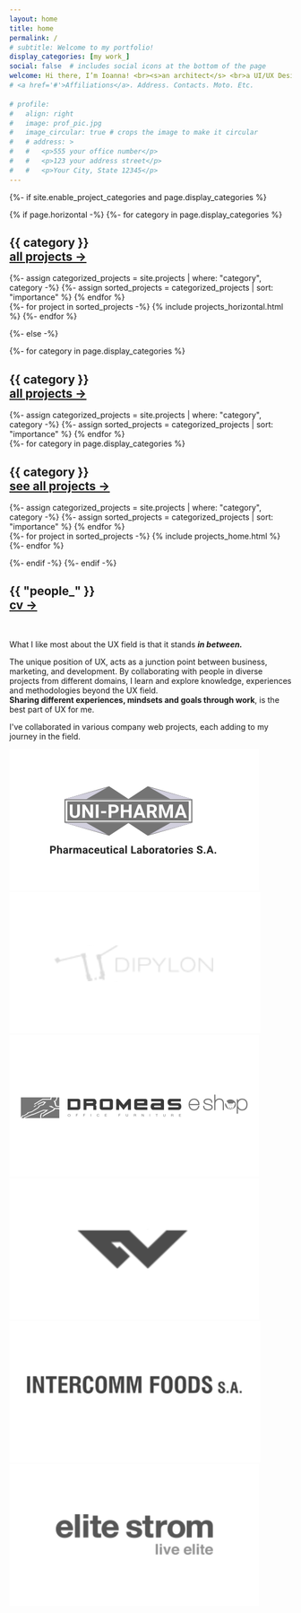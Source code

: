 ```yaml
---
layout: home
title: home
permalink: /
# subtitle: Welcome to my portfolio!
display_categories: [my work_]
social: false  # includes social icons at the bottom of the page
welcome: Hi there, I’m Ioanna! <br><s>an architect</s> <br>a UI/UX Designer.
# <a href='#'>Affiliations</a>. Address. Contacts. Moto. Etc.

# profile:
#   align: right
#   image: prof_pic.jpg
#   image_circular: true # crops the image to make it circular
#   # address: >
#   #   <p>555 your office number</p>
#   #   <p>123 your address street</p>
#   #   <p>Your City, State 12345</p>
---
```


<!-- pages/projects.md -->
<div class="projects">
{%- if site.enable_project_categories and page.display_categories %}
  
  <!-- Generate cards for each project -->
  
  {% if page.horizontal -%}
    <!-- Display categorized projects -->
    {%- for category in page.display_categories %}
    <h2 class="category cta">{{ category }}
      <div class="text-right cta">
        <a href="/projects" class="btn-io">all projects -></a>
      </div>
    </h2>
    {%- assign categorized_projects = site.projects | where: "category", category -%}
    {%- assign sorted_projects = categorized_projects | sort: "importance" %}
    {% endfor %}
    <div class="container">
      <div class="row row-cols-2">
      {%- for project in sorted_projects -%}
        {% include projects_horizontal.html %}
      {%- endfor %}
      </div>
    </div>

  {%- else -%}
    <!-- Display categorized projects on screens < 560px-->
    <div class="mob-only">
      {%- for category in page.display_categories %}
      <h2 class="category cta">{{ category }}
        <div class="text-right cta">
          <a href="/projects" class="btn-io">all projects -></a>
        </div>
      </h2>
      {%- assign categorized_projects = site.projects | where: "category", category -%}
      {%- assign sorted_projects = categorized_projects | sort: "importance" %}
      {% endfor %}
    </div>
    <div class="gallery-wrapper">
      <!-- Display categorized projects -->
      <div class="desktop-only">
        {%- for category in page.display_categories %}
        <h2 class="category cta">{{ category }}
          <div class="text-right cta">
            <a href="/projects" class="btn-io">see all projects -></a>
          </div>
        </h2>
        {%- assign categorized_projects = site.projects | where: "category", category -%}
        {%- assign sorted_projects = categorized_projects | sort: "importance" %}
        {% endfor %}
      </div>
      <div class="gallery">
        {%- for project in sorted_projects -%}
        {% include projects_home.html %}
        {%- endfor %}
      </div>
    </div>

  {%- endif -%}
{%- endif -%}
</div>


<h2 class="category cta">{{ "people_" }}
  <div class="text-right cta">
    <a href="/cv" class="btn-io">cv -></a>
  </div>
</h2>
<br>
<div class="fl-container fl-right">
  <div class="txt-right">
    <p>What I like most about the UX field is that it stands <b><i>in between.</i></b></p>
    <p>
    The unique position of UX, acts as a junction point between business, marketing, and development. By collaborating with people in diverse projects from different domains, I learn and explore knowledge, experiences and methodologies beyond the UX field.<br>
    <b>Sharing different experiences, mindsets and goals through work</b>, is the best part of UX for me.
    </p>
    <p>I've collaborated in various company web projects, each adding to my journey in the field.</p>
  </div>
</div>

<div class="row mt-4 mx-2 mx-md-0">
  <img class="col-6 col-md-2" src = "/assets/icn/1.svg" alt="UNI-PHARMA logo"/>
  <img class="col-6 col-md-2" src = "/assets/icn/2.svg" alt="Dipylon logo"/>
  <img class="col-6 col-md-2" src = "/assets/icn/3.svg" alt="Dromeas Eshop logo"/>
  <img class="col-6 col-md-2" src = "/assets/icn/4.svg" alt="CGWorks logo"/>
  <img class="col-6 col-md-2" src = "/assets/icn/5.svg" alt="Intercomm Foods logo"/>
  <img class="col-6 col-md-2" src = "/assets/icn/6.svg" alt="elite strom logo"/>
</div>
